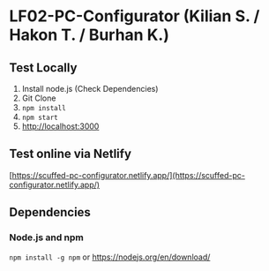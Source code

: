 # LF02-PC-Configurator (Kilian S. / Hakon T. / Burhan K.)

## Test Locally

1.  Install node.js (Check Dependencies)
2.  Git Clone
3.  `npm install`
4.  `npm start`
5. [http://localhost:3000](http://localhost:3000)

## Test online via Netlify

[https://scuffed-pc-configurator.netlify.app/](https://scuffed-pc-configurator.netlify.app/)

## Dependencies
### Node.js and npm
`npm install -g npm` or https://nodejs.org/en/download/
